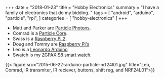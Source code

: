 +++
date = "2018-01-23"
title = "Hobby Electronics"
summary = "I have a family of electronics that do my bidding. "
tags = [
    "android",
    "arduino",
    "particle",
    "rpi",
]
categories = [
  "hobby-electronics"
]
+++

- Matt and Parker are [Particle Photons](https://docs.particle.io/datasheets/wi-fi/photon-datasheet/).
- Comrad is a [Particle Core](https://docs.particle.io/datasheets/discontinued/core-datasheet/).
- Swiss is a [Raspberry Pi 2](https://www.raspberrypi.org/products/raspberry-pi-2-model-b/).
- Doug and Tommy are [Raspberry Pi's](https://www.raspberrypi.org/products/raspberry-pi-1-model-b-plus/)
- Leo is a [Leonardo Arduino](https://store.arduino.cc/usa/arduino-leonardo-with-headers)
- Swatch is my [ZGPAX S8 smart watch](https://www.amazon.com/S8-Android-1-54inch-Multi-point-Bluetooth/dp/B01FS9M8R0).

{{< figure src="2015-06-22-arduino-particle-nrf24l01.jpg"
  title="Leo, Comrad, IR transmiter, IR reciever, buttons, shift reg, and NRF24L01">}}
